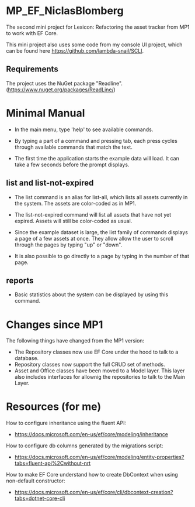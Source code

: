# MP_EF_NiclasBlomberg
 
The second mini project for Lexicon: Refactoring the asset tracker from MP1 to work with EF Core.

This mini project also uses some code from my console UI project, which can be found here https://github.com/lambda-snail/SCLI.

## Requirements

The project uses the NuGet package "Readline". (https://www.nuget.org/packages/ReadLine/)

# Minimal Manual

* In the main menu, type 'help' to see available commands.

* By typing a part of a command and pressing tab, each press cycles through available commands that match the text.

* The first time the application starts the example data will load. It can take a few seconds before the prompt displays.

## list and list-not-expired

* The list command is an alias for list-all, which lists all assets currently in the system. The assets are color-coded as in MP1.

* The list-not-expired command will list all assets that have not yet expired. Assets will still be color-coded as usual.

* Since the example dataset is large, the list family of commands displays a page of a few assets at once. They allow allow the user to scroll through the pages by typing "up" or "down".

* It is also possible to go directly to a page by typing in the number of that page.

## reports

* Basic statistics about the system can be displayed by using this command.

# Changes since MP1

The following things have changed from the MP1 version:

* The Repository classes now use EF Core under the hood to talk to a database.
* Repository classes now support the full CRUD set of methods.
* Asset and Office classes have been moved to a Model layer. This layer also includes interfaces for allownig the repositories to talk to the Main Layer.

# Resources (for me)

How to configure inheritance using the fluent API:
* https://docs.microsoft.com/en-us/ef/core/modeling/inheritance

How to configure db columns generated by the migrations script:
* https://docs.microsoft.com/en-us/ef/core/modeling/entity-properties?tabs=fluent-api%2Cwithout-nrt

How to make EF Core understand how to create DbContext when using non-default constructor:
* https://docs.microsoft.com/en-us/ef/core/cli/dbcontext-creation?tabs=dotnet-core-cli
